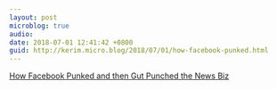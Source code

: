 ```yaml
---
layout: post
microblog: true
audio: 
date: 2018-07-01 12:41:42 +0800
guid: http://kerim.micro.blog/2018/07/01/how-facebook-punked.html
---
```

[How Facebook Punked and then Gut Punched the News Biz](https://talkingpointsmemo.com/edblog/how-facebook-punked-and-then-gut-punched-the-news-biz)

